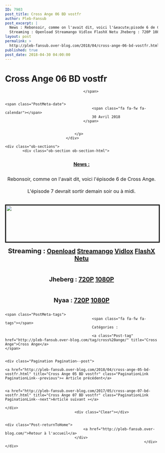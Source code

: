 ```yaml
---
ID: 7903
post_title: Cross Ange 06 BD vostfr
author: Pleb-Fansub
post_excerpt: |
  News : Rebonsoir, comme on l'avait dit, voici l'&eacute;pisode 6 de Cross Ange. L'&eacute;pisode 7 devrait sortir demain soir ou &agrave; midi.
  Streaming : Openload Streamango Vidlox FlashX Netu Jheberg : 720P 1080P Nyaa : 720P 1080P
layout: post
permalink: >
  http://pleb-fansub.over-blog.com/2018/04/cross-ange-06-bd-vostfr.html
published: true
post_date: 2018-04-30 04:00:00
---
```

<div class="feedwordpress-gaffer-full-text"><div class="Post-header">
                                    <h1 class="Post-title">
                                                                                    Cross Ange 06 BD vostfr
                                                                            </h1>
                                    <p class="Post-meta PostMeta">
                                                                                <span class="PostMeta-user">
                                            <span class="fa fa-fw fa-user"></span>
                                            
                                        </span>
                                                                                
                                                                                <span class="PostMeta-date">
                                            <span class="fa fa-fw fa-calendar"></span>
                                            30 Avril 2018
                                        </span>
                                                                                
                                        
                                    </p>
                                </div>
<div class="Post-content">
                                    
    <div class="ob-sections">
            <div class="ob-section ob-section-html">
<figure class="image-align-center" style="margin:10px 0px 10px 0px"><img alt="" class="image-size-large" src="https://img.over-blog-kiwi.com/2/55/03/68/20171018/ob_b9e201_cross-ange.jpg"></figure><p style="text-align: center; font-size:13px;"><u><strong><span style="font-size:16px;">News :</span></strong></u></p>
<p style="text-align: center; font-size:13px;"><br><span style="font-size:16px;">Rebonsoir, comme on l'avait dit, voici l'épisode 6 de Cross Ange.<br><br>L'épisode 7 devrait sortir demain soir ou à midi.</span></p>
<center><p style="text-align: center;"><img style="margin-top: 20px; border-width: 3px; border-style: solid; border-color: black; width: 100%; height: 120px;" alt="" src="http://i.imgur.com/R921nS7.png"></p></center>
</div>
            <div class="ob-section ob-section-html">
<p style="text-align: center;"><strong><span style="font-size:22px;">Streaming : </span><span style="font-size:20px;"><a href="https://openload.co/embed/yd1n6aGAdvc/%5BPleb-Fansub%5D_Cross_Ange_-_Tenshi_to_Ryuu_no_Rondo_06_vostfr_%28BD_1920x1080_x264_AAC%29_%5B5A7309B0%5D.mp4">Openload</a> <a href="https://streamango.com/embed/nrcersepaecbalor/_Pleb-Fansub_Cross_Ange_-_Tenshi_to_Ryuu_no_Rondo_06_vostfr_BD_1920x1080_x264_AAC_5A7309B0_mp4">Streamango</a> <a href="https://vidlox.me/embed-84xp9mgyrsqd.html">Vidlox</a> <a href="https://www.flashx.tv/embed-dc0xvofewb9p.html">FlashX</a> <a href="https://waaw.tv/watch_video.php?v=nnStDVQWuYIJ">Netu</a></span></strong></p>
<p style="text-align: center;"> </p>
<p style="text-align: center;"><strong><span style="font-size:20px;">Jheberg : <a href="http://www.jheberg.net/captcha/pleb-fansub-cross-ange-tenshi-to-ryuu-no-rondo-31/">720P</a> <a href="http://www.jheberg.net/captcha/pleb-fansub-cross-ange-tenshi-to-ryuu-no-rondo-30/">1080P</a></span></strong></p>
<p style="text-align: center;"> </p>
<p style="text-align: center;"><strong><span style="font-size:20px;">Nyaa : <a href="https://nyaa.si/view/1031960">720P</a> <a href="https://nyaa.si/view/1031961">1080P</a></span></strong></p>
</div>
        </div>

                                    
                                                                            <span class="PostMeta-tags">
                                            <span class="fa fa-fw fa-tags"></span> 
                                            Catégories :
                                                                                    
                                            <a class="Post-tag" href="http://pleb-fansub.over-blog.com/tag/cross%20ange/" title="Cross Ange">Cross Ange</a>                                                                                    </span>
                                                                        
                                                                        <div class="Pagination Pagination--post">
                                                                                    <a href="http://pleb-fansub.over-blog.com/2018/04/cross-ange-05-bd-vostfr.html" title="Cross Ange 05 BD vostfr" class="PaginationLink PaginationLink--previous">« Article précédent</a>
                                            
                                                                                    <a href="http://pleb-fansub.over-blog.com/2017/05/cross-ange-07-bd-vostfr.html" title="Cross Ange 07 BD vostfr" class="PaginationLink PaginationLink--next">Article suivant »</a>
                                                                            </div>
                                    <div class="Clear"></div>
                                                                        
                                                                        <div class="Post-returnToHome">
                                        <a href="http://pleb-fansub.over-blog.com/">Retour à l'accueil</a>
                                    </div>
                                                                    </div></div>